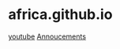 # africa.github.io
[youtube](https://www.youtube.com/)
[Annoucements](https://t.me/borderannouncements)
